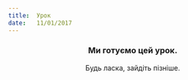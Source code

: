 ```yaml
---
title:  Урок
date:   11/01/2017
---
```


### <center>Ми готуємо цей урок.</center>
<center>Будь ласка, зайдіть пізніше.</center>